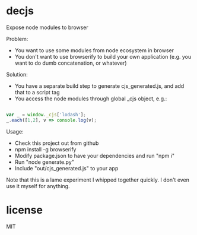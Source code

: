 # decjs

Expose node modules to browser

Problem:

- You want to use some modules from node ecosystem in browser
- You don't want to use browserify to build your own application (e.g. you want to do dumb concatenation,
or whatever)

Solution:

- You have a separate build step to generate cjs_generated.js, and add that to a script tag
- You access the node modules through global _cjs object, e.g.:

```javascript

var _ = window._cjs['lodash'];
_.each([1,2], v => console.log(v);

```

Usage:

- Check this project out from github
- npm install -g browserify
- Modify package.json to have your dependencies and run "npm i"
- Run "node generate.py"
- Include "out/cjs_generated.js" to your app

Note that this is a lame experiment I whipped together quickly. I don't even use it myself for anything.

# license

MIT
